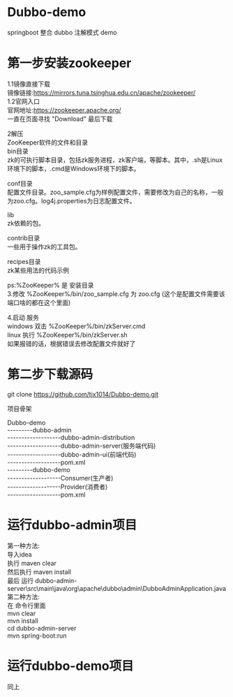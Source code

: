 # Dubbo-demo
springboot 整合 dubbo 注解模式 demo  


# 第一步安装zookeeper  

1.1镜像直接下载  
镜像链接:https://mirrors.tuna.tsinghua.edu.cn/apache/zookeeper/  
1.2官网入口  
官网地址:https://zookeeper.apache.org/  
一直在页面寻找 "Download"  最后下载  
  
2解压  
ZooKeeper软件的文件和目录  
bin目录  
zk的可执行脚本目录，包括zk服务进程，zk客户端，等脚本。其中，.sh是Linux环境下的脚本，.cmd是Windows环境下的脚本。 
  
conf目录  
配置文件目录。zoo_sample.cfg为样例配置文件，需要修改为自己的名称，一般为zoo.cfg。log4j.properties为日志配置文件。  
  
lib  
zk依赖的包。  
  
contrib目录  
一些用于操作zk的工具包。  
  
recipes目录  
zk某些用法的代码示例  
  
ps:%ZooKeeper% 是 安装目录   
3.修改 %ZooKeeper%/bin/zoo_sample.cfg 为 zoo.cfg (这个是配置文件需要该端口啥的都在这个里面)  

4.启动 服务  
windows 双击  %ZooKeeper%/bin/zkServer.cmd  
linux   执行  %ZooKeeper%/bin/zkServer.sh  
如果报错的话，根据错误去修改配置文件就好了  
  
  
# 第二步下载源码  
  
git clone https://github.com/tjx1014/Dubbo-demo.git  

项目骨架

Dubbo-demo                    
---------dubbo-admin                  
-------------------dubbo-admin-distribution                
-------------------dubbo-admin-server(服务端代码)              
-------------------dubbo-admin-ui(前端代码)            
-------------------pom.xml          
---------dubbo-demo        
-------------------Consumer(生产者)      
-------------------Provider(消费者)    
-------------------pom.xml  


# 运行dubbo-admin项目                        
第一种方法:                      
导入idea                     
执行 maven clear                    
然后执行 maven install                
最后 运行 dubbo-admin-server\src\main\java\org\apache\dubbo\admin\DubboAdminApplication.java              
第二种方法:            
在 命令行里面           
mvn clear        
mvn install      
cd dubbo-admin-server    
mvn spring-boot:run  



  
# 运行dubbo-demo项目    
同上
















